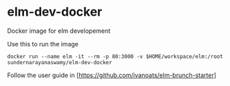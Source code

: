 # elm-dev-docker
Docker image for elm developement

Use this to run the image

`docker run --name elm -it --rm -p 80:3000 -v $HOME/workspace/elm:/root sundernarayanaswamy/elm-dev-docker`

Follow the user guide in
[https://github.com/ivanoats/elm-brunch-starter]
